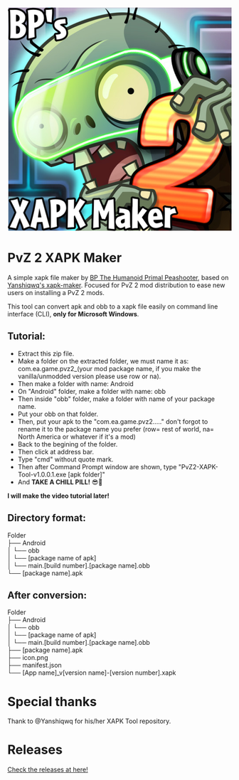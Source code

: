 ![This is an image](/XAPK.png)

# PvZ 2 XAPK Maker

A simple xapk file maker by [BP The Humanoid Primal Peashooter](https://github.com/BP-Studio990), based on [Yanshiqwq's xapk-maker](https://github.com/Yanshiqwq/xapk-maker). Focused for PvZ 2 mod distribution to ease new users on installing a PvZ 2 mods.

This tool can convert apk and obb to a xapk file easily on command line interface (CLI), **only for Microsoft Windows**.

## Tutorial:
- Extract this zip file.
- Make a folder on the extracted folder, we must name it as: com.ea.game.pvz2_(your mod package name, if you make the vanilla/unmodded version please use row or na).
- Then make a folder with name: Android
- On "Android" folder, make a folder with name: obb
- Then inside "obb" folder, make a folder with name of your package name.
- Put your obb on that folder.
- Then, put your apk to the "com.ea.game.pvz2....." don't forgot to rename it to the package name you prefer (row= rest of world, na= North America or whatever if it's a mod)
- Back to the begining of the folder.
- Then click at address bar.
- Type "cmd" without quote mark.
- Then after Command Prompt window are shown, type "PvZ2-XAPK-Tool-v1.0.0.1.exe [apk folder]"
- And **TAKE A CHILL PILL!** 😎💊

**I will make the video tutorial later!**

## Directory format:

Folder  
 ├── Android  
 │  └── obb  
 │    └── [package name of apk]  
 │      └── main.[build number].[package name].obb  
 └── [package name].apk

## After conversion:

Folder  
 ├── Android  
 │  └── obb  
 │    └── [package name of apk]  
 │      └── main.[build number].[package name].obb  
 ├── [package name].apk  
 ├── icon.png  
 ├── manifest.json  
 └── [App name]_v[version name]-[version number].xapk
 
# Special thanks
Thank to @Yanshiqwq for his/her XAPK Tool repository.

# Releases
[Check the releases at here!](https://github.com/BP-Studio990/PvZ2XAPK/releases)
